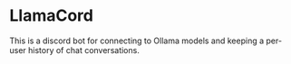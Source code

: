# LlamaCord

This is a discord bot for connecting to Ollama models and keeping a per-user history of chat conversations.